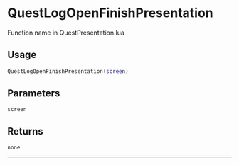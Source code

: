 # QuestLogOpenFinishPresentation
Function name in QuestPresentation.lua
## Usage
```lua
QuestLogOpenFinishPresentation(screen)
```
## Parameters
`screen`
## Returns
`none`

---
